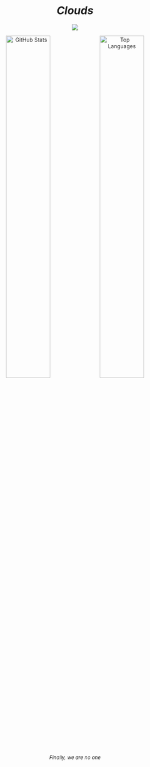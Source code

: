 <h1 align="center"><em>Clouds</em></h1>

<p align="center">
  <img src="https://spotify-github-profile.kittinanx.com/api/view.svg?uid=31ikvuclqcm7nw643zbgu4dgx5mq&cover_image=true&theme=novatorem&show_offline=true&background_color=333333&interchange=true&bar_color=41c9d2&bar_color_cover=true"/>
</p>

<p align="center">
  <img src="https://github-readme-stats.vercel.app/api?username=Jesichiko&show_icons=true&theme=radical" alt="GitHub Stats" width="48%"/>
  <img src="https://github-readme-stats.vercel.app/api/top-langs/?username=Jesichiko&layout=compact&theme=radical" alt="Top Languages" width="48%"/>
</p>

<p align="center" style="font-size: small;">
  <em>Finally, we are no one</em>
</p>
